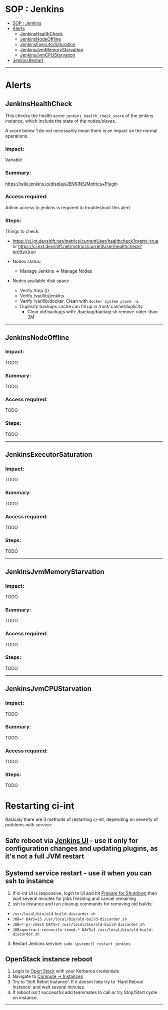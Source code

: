 # SOP : Jenkins

<!-- TOC depthTo:2 -->

- [SOP : Jenkins](#sop--jenkins)
- [Alerts](#alerts)
  - [JenkinsHealthCheck](#jenkinshealthcheck)
  - [JenkinsNodeOffline](#jenkinsnodeoffline)
  - [JenkinsExecutorSaturation](#jenkinsexecutorsaturation)
  - [JenkinsJvmMemoryStarvation](#jenkinsjvmmemorystarvation)
  - [JenkinsJvmCPUStarvation](#jenkinsjvmcpustarvation)
- [JenkinsRestart](#Restarting-ci-int)

<!-- /TOC -->

---

# Alerts

## JenkinsHealthCheck

This checks the health score `jenkins_health_check_score` of the jenkins instance, which include the state of the nodes/slaves.

A score below 1 do not necessarily mean there is an impact on the normal operations.

### Impact:

Variable

### Summary:

https://wiki.jenkins.io/display/JENKINS/Metrics+Plugin

### Access required:

Admin access to jenkins is required to troubleshoot this alert

### Steps:

Things to check:
- https://ci.int.devshift.net/metrics/currentUser/healthcheck?pretty=true or https://ci.ext.devshift.net/metrics/currentUser/healthcheck?pretty=true
- Nodes status:
  - Manage Jenkins -> Manage Nodes

- Nodes available disk space
  - Verify /tmp (/) 
  - Verify /var/lib/jenkins
  - Verify /var/lib/docker. Clean with `docker system prune -a`.
  - Duplicity backups cache can fill up in /root/.cache/duplicity
    - Clear old backups with: /backup/backup.sh remove-older-than 3M

---

## JenkinsNodeOffline

### Impact:

TODO

### Summary:

TODO

### Access required:

TODO

### Steps:

TODO

---

## JenkinsExecutorSaturation

### Impact:

TODO

### Summary:

TODO

### Access required:

TODO

### Steps:

TODO

---

## JenkinsJvmMemoryStarvation

### Impact:

TODO

### Summary:

TODO

### Access required:

TODO

### Steps:

TODO

---

## JenkinsJvmCPUStarvation

### Impact:

TODO

### Summary:

TODO

### Access required:

TODO

### Steps:

TODO

# Restarting ci-int

Basicaly there are 3 methods of restarting ci-int, depending on severity of problems with service:

## Safe reboot via [Jenkins UI](https://ci.int.devshift.net/safeRestart) - use it only for configuration changes and updating plugins, as it's not a full JVM restart

## Systemd service restart - use it when you can ssh to instance

1. If ci-int UI is responsive, login to UI and hit [Prepare for Shutdown](https://ci.int.devshift.net/prepareShutdown) then wait several minutes for jobs finishing and cancel remaining
2. ssh to instance and run cleanup commands for removing old builds:
- `/usr/local/bin/old-build-discarder.sh`
- `JOB=* DAYS=15 /usr/local/bin/old-build-discarder.sh`
- `JOB=*-pr-check DAYS=7 /usr/local/bin/old-build-discarder.sh`
- `JOB=qontract-reconcile-timed-* DAYS=1 /usr/local/bin/old-build-discarder.sh`
3. Restart Jenkins service: `sudo systemctl restart jenkins`

## OpenStack instance reboot

1. Login to [Open Stack](https://rhos-d.infra.prod.upshift.rdu2.redhat.com/dashboard) with your Kerberos credentials
1. Navigate to [Compute -> Instances](https://rhos-d.infra.prod.upshift.rdu2.redhat.com/dashboard/project/instances/ec831410-8b9f-4d44-97e6-fbfc3d9817f8/)
1. Try to 'Soft Rebot Instance'. If it doesnt help try to 'Hard Reboot Instance' and wait several minutes.
1. If reboot isn't successful add teammates to call or try Stop/Start cycle on instance.

---

